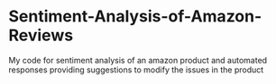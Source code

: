 # Sentiment-Analysis-of-Amazon-Reviews
My code for sentiment analysis of an amazon product and automated responses providing suggestions to modify the issues in the product 
